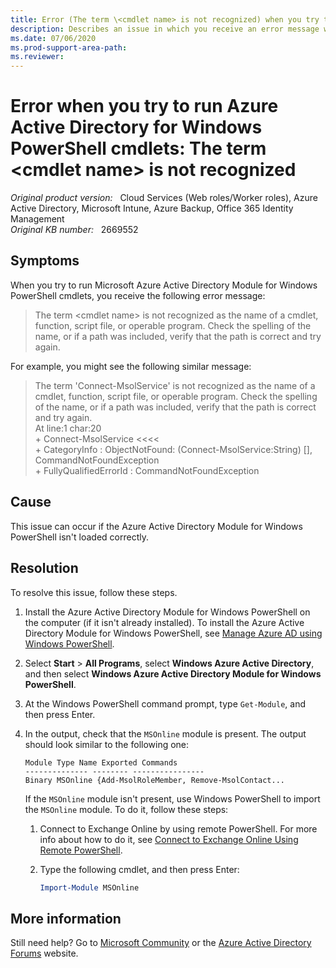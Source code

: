 ```yaml
---
title: Error (The term \<cmdlet name> is not recognized) when you try to run Azure Active Directory for Windows PowerShell cmdlets
description: Describes an issue in which you receive an error message when you try to run Azure Active Directory Module for Windows PowerShell cmdlets. Resolutions are provided.
ms.date: 07/06/2020
ms.prod-support-area-path: 
ms.reviewer: 
---
```

# Error when you try to run Azure Active Directory for Windows PowerShell cmdlets: The term \<cmdlet name> is not recognized

_Original product version:_ &nbsp; Cloud Services (Web roles/Worker roles), Azure Active Directory, Microsoft Intune, Azure Backup, Office 365 Identity Management  
_Original KB number:_ &nbsp; 2669552

## Symptoms

When you try to run Microsoft Azure Active Directory Module for Windows PowerShell cmdlets, you receive the following error message:

> The term \<cmdlet name> is not recognized as the name of a cmdlet, function, script file, or operable program. Check the spelling of the name, or if a path was included, verify that the path is correct and try again.

For example, you might see the following similar message:

> The term 'Connect-MsolService' is not recognized as the name of a cmdlet, function, script file, or operable program. Check the spelling of the name, or if a path was included, verify that the path is correct and try again.  
At line:1 char:20  
\+ Connect-MsolService <<<<  
\+ CategoryInfo : ObjectNotFound: (Connect-MsolService:String) [], CommandNotFoundException  
\+ FullyQualifiedErrorId : CommandNotFoundException

## Cause

This issue can occur if the Azure Active Directory Module for Windows PowerShell isn't loaded correctly.

## Resolution

To resolve this issue, follow these steps.

1. Install the Azure Active Directory Module for Windows PowerShell on the computer (if it isn't already installed). To install the Azure Active Directory Module for Windows PowerShell, see [Manage Azure AD using Windows PowerShell](https://docs.microsoft.com/previous-versions/azure/jj151815(v=azure.100)?redirectedfrom=MSDN).
2. Select **Start** > **All Programs**, select **Windows Azure Active Directory**, and then select **Windows Azure Active Directory Module for Windows PowerShell**.
3. At the Windows PowerShell command prompt, type `Get-Module`, and then press Enter.
4. In the output, check that the `MSOnline` module is present. The output should look similar to the following one:

    ```output
    Module Type Name Exported Commands
    -------------- -------- ----------------
    Binary MSOnline {Add-MsolRoleMember, Remove-MsolContact...
    ```

    If the `MSOnline` module isn't present, use Windows PowerShell to import the `MSOnline` module. To do it, follow these steps:

    1. Connect to Exchange Online by using remote PowerShell. For more info about how to do it, see [Connect to Exchange Online Using Remote PowerShell](https://docs.microsoft.com/powershell/exchange/connect-to-exchange-online-powershell?redirectedfrom=MSDN&view=exchange-ps&preserve-view=true).
    2. Type the following cmdlet, and then press Enter:

        ```powershell
        Import-Module MSOnline
        ```  

## More information

Still need help? Go to [Microsoft Community](https://answers.microsoft.com/) or the [Azure Active Directory Forums](https://social.msdn.microsoft.com/Forums/en-US/home?forum=windowsazuread) website.

